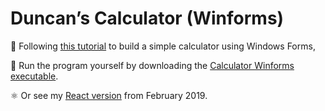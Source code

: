 # Duncan’s Calculator (Winforms)
🧮 Following [this tutorial](https://www.c-sharpcorner.com/article/create-basic-calculator-using-windows-forms-and-c-sharp/ "Create a basic calculator using Windows Forms and C#") to build a simple calculator using Windows Forms, 

🚀 Run the program yourself by downloading the [Calculator Winforms executable](../main/CalculatorWinforms/bin/Release/CalculatorWinforms.exe "CalculatorWinforms.exe").

⚛️ Or see my [React version](https://github.com/DuncanRitchie/calculator "React.js calculator by Duncan Ritchie") from February 2019.
